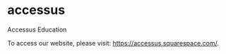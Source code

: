 # accessus
Accessus Education

To access our website, please visit: https://accessus.squarespace.com/.
